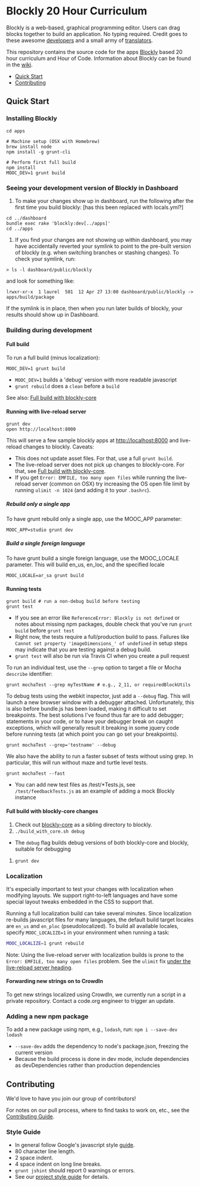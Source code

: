 # Blockly 20 Hour Curriculum

Blockly is a web-based, graphical programming editor. Users can drag blocks together to build an application. No typing required. Credit goes to these awesome [developers](https://code.google.com/p/blockly/wiki/Credits#Engineers)
and a small army of [translators](https://code.google.com/p/blockly/wiki/Credits#Translators).

This repository contains the source code for the apps [Blockly](https://code.google.com/p/blockly/) based 20 hour curriculum and Hour of Code. Information about Blockly can be found in the [wiki](https://code.google.com/p/blockly/w/list).

- [Quick Start](#quick-start)
- [Contributing](#contributing)

## Quick Start

### Installing Blockly

```
cd apps

# Machine setup (OSX with Homebrew)
brew install node
npm install -g grunt-cli

# Perform first full build
npm install
MOOC_DEV=1 grunt build
```

### Seeing your development version of Blockly in Dashboard

1. To make your changes show up in dashboard, run the following after the first time you build blockly: [has this been replaced with locals.yml?]
  ```
  cd ../dashboard
  bundle exec rake 'blockly:dev[../apps]'
  cd ../apps
  ```

1. If you find your changes are not showing up within dashboard, you may have accidentally reverted your symlink to point to the pre-built version of blockly (e.g. when switching branches or stashing changes). To check your symlink, run:
```
> ls -l dashboard/public/blockly
```
and look for something like:
```
lrwxr-xr-x  1 laurel  501  12 Apr 27 13:00 dashboard/public/blockly -> apps/build/package
```
If the symlink is in place, then when you run later builds of blockly, your results should show up in Dashboard.

### Building during development

#### Full build

To run a full build (minus localization):

```
MOOC_DEV=1 grunt build
```

* `MOOC_DEV=1` builds a 'debug' version with more readable javascript
* `grunt rebuild` does a `clean` before a `build`

See also: [Full build with blockly-core](#full-build-with-blockly-core-changes)

#### Running with live-reload server

```
grunt dev
open http://localhost:8000
```

This will serve a few sample blockly apps at [http://localhost:8000](http://localhost:8000) and live-reload changes to blockly.  Caveats:
* This does not update asset files. For that, use a full `grunt build`.
* The live-reload server does not pick up changes to blockly-core.  For that, see [Full build with blockly-core](#full-build-with-blockly-core-changes).
* If you get `Error: EMFILE, too many open files` while running the live-reload server (common on OSX) try increasing the OS open file limit by running `ulimit -n 1024` (and adding it to your `.bashrc`).

##### Rebuild only a single app

To have grunt rebuild only a single app, use the MOOC_APP parameter:

```
MOOC_APP=studio grunt dev
```

##### Build a single foreign language

To have grunt build a single foreign language, use the MOOC_LOCALE parameter. This will build en_us, en_loc, and the specified locale

```
MOOC_LOCALE=ar_sa grunt build
```

#### Running tests

```
grunt build # run a non-debug build before testing
grunt test
```
* If you see an error like `ReferenceError: Blockly is not defined` or notes about missing npm packages, double check that you've run `grunt build` before `grunt test`
* Right now, the tests require a full/production build to pass.  Failures like `Cannot set property 'imageDimensions_' of undefined` in setup steps may indicate that you are testing against a debug build.
* `grunt test` will also be run via Travis CI when you create a pull request

To run an individual test, use the `--grep` option to target a file or Mocha `describe` identifier:

```
grunt mochaTest --grep myTestName # e.g., 2_11, or requiredBlockUtils
```

To debug tests using the webkit inspector, just add a `--debug` flag. This will launch a new browser window with a debugger attached.
Unfortunately, this is also before bundle.js has been loaded, making it difficult to set breakpoints. The best solutions I've found
thus far are to add debugger; statements in your code, or to have your debugger break on caught exceptions, which will generally result
it breaking in some jquery code before running tests (at which point you can go set your breakpoints).

```
grunt mochaTest --grep='testname' --debug
```

We also have the ability to run a faster subset of tests without using grep. In particular, this will run without maze and turtle level tests.
```
grunt mochaTest --fast
```

- You can add new test files as /test/*Tests.js, see `/test/feedbackTests.js` as an example of adding a mock Blockly instance


#### Full build with blockly-core changes

1. Check out [blockly-core](https://github.com/code-dot-org/blockly-core/) as a sibling directory to blockly.
1. `./build_with_core.sh debug`
  * The `debug` flag builds debug versions of both blockly-core and blockly, suitable for debugging
1. `grunt dev`

### Localization

It's especially important to test your changes with localization when modifying layouts. We support
right-to-left languages and have some special layout tweaks embedded in the CSS to support that.

Running a full localization build can take several minutes. Since localization re-builds javascript files for many languages, the default build target locales are `en_us` and `en_ploc` (pseudolocalized). To build
all available locales, specify `MOOC_LOCALIZE=1` in your environment when running a task:

```bash
MOOC_LOCALIZE=1 grunt rebuild
```

Note: Using the live-reload server with localization builds is prone to the `Error: EMFILE, too many open files` problem.  See the `ulimit` fix [under the live-reload server heading](#running-with-live-reload-server).

#### Forwarding new strings on to CrowdIn

To get new strings localized using CrowdIn, we currently run a script in a private repository. Contact a code.org engineer to trigger an update.

### Adding a new npm package

To add a new package using npm, e.g., `lodash`, run: `npm i --save-dev lodash`

- `--save-dev` adds the dependency to node's package.json, freezing the current version
- Because the build process is done in dev mode, include dependencies as devDependencies rather than production dependencies

## Contributing

We'd love to have you join our group of contributors!

For notes on our pull process, where to find tasks to work on, etc., see the [Contributing Guide](https://github.com/code-dot-org/code-dot-org/blob/staging/CONTRIBUTING.md).

### Style Guide

- In general follow Google's javascript style [guide](http://google-styleguide.googlecode.com/svn/trunk/javascriptguide.xml).
- 80 character line length.
- 2 space indent.
- 4 space indent on long line breaks.
- `grunt jshint` should report 0 warnings or errors.
- See our [project style guide](../STYLEGUIDE.md) for details.
